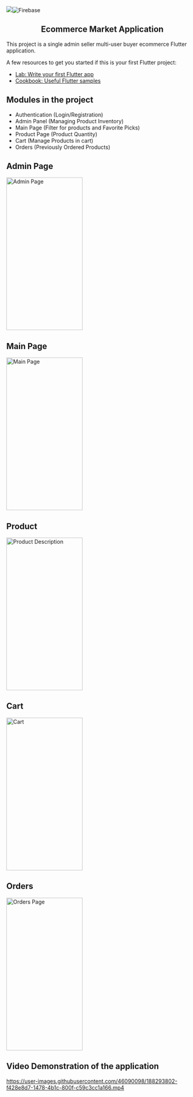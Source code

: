 [![](https://img.shields.io/badge/Made_with-Flutter-orange?style=for-the-badge&logo=flutter)]( https://flutter.dev/ "Flutter")![Firebase](https://img.shields.io/badge/Firebase-039BE5?style=for-the-badge&logo=Firebase&logoColor=white)
</h1>
<span><h2 align="center">Ecommerce Market Application</h2></span>

This project is a single admin seller multi-user buyer ecommerce Flutter application.

A few resources to get you started if this is your first Flutter project:

- [Lab: Write your first Flutter app](https://flutter.dev/docs/get-started/codelab)
- [Cookbook: Useful Flutter samples](https://flutter.dev/docs/cookbook)

## Modules in the project
- Authentication (Login/Registration)
- Admin Panel (Managing Product Inventory)
- Main Page (Filter for products and Favorite Picks)
- Product Page (Product Quantity)
- Cart (Manage Products in cart)
- Orders (Previously Ordered Products) 

## Admin Page
<img src="https://user-images.githubusercontent.com/46090098/188290913-12313a8d-57e4-4499-928b-6de6201c3b8c.png" alt="Admin Page" data-canonical-src="https://user-images.githubusercontent.com/46090098/188290913-12313a8d-57e4-4499-928b-6de6201c3b8c.png" width="200" height="400" />

## Main Page
<img src="https://user-images.githubusercontent.com/46090098/188290781-69a1bfb7-0775-4415-a475-a7ad642f7bbf.png" alt="Main Page" data-canonical-src="(https://user-images.githubusercontent.com/46090098/188290781-69a1bfb7-0775-4415-a475-a7ad642f7bbf.png" width="200" height="400" />

## Product
<img src="https://user-images.githubusercontent.com/46090098/188290891-81b16dee-9ab2-4898-9822-c0aa9958ecb5.png" alt="Product Description" data-canonical-ssrc="https://user-images.githubusercontent.com/46090098/188290891-81b16dee-9ab2-4898-9822-c0aa9958ecb5.png" width="200" height="400" />

## Cart
<img src="https://user-images.githubusercontent.com/46090098/188290905-d56ada8f-8e6f-4417-b51c-cee8dbd96951.png" alt="Cart" data-canonical-src="https://user-images.githubusercontent.com/46090098/188290905-d56ada8f-8e6f-4417-b51c-cee8dbd96951.png" width="200" height="400" />


## Orders
<img src="https://user-images.githubusercontent.com/46090098/188291027-a89e450f-5314-4e2d-8404-7ea43740ce14.png" alt="Orders Page" data-canonical-src="https://user-images.githubusercontent.com/46090098/188291027-a89e450f-5314-4e2d-8404-7ea43740ce14.png" width="200" height="400" />

## Video Demonstration of the application

https://user-images.githubusercontent.com/46090098/188293802-f428e8d7-1478-4b1c-800f-c59c3cc1a166.mp4


